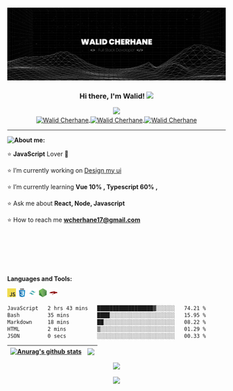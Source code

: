 [![Walid's GitHub Banner](./assets/GitHubHeader.png)](https://twitter.com/cherhane_walid)
  
  
<h3 align="center"> Hi there, I'm Walid! <img src="https://media.giphy.com/media/hvRJCLFzcasrR4ia7z/giphy.gif" width="25px"> </h3>
 
<p align="center">
  <img src="https://readme-typing-svg.herokuapp.com?size=23&color=8E72DC&background=DB35FF00&center=true&vCenter=true&height=38&lines=Full+stack+Web+%26+App+developer"/> <br />
   <a href="https://twitter.com/cherhane_walid">
    <img align="center"  width="21px" alt="Walid Cherhane" src="https://user-images.githubusercontent.com/56094829/165339099-6e10a615-b81e-470f-a31b-960e282b2cef.png">
  </a>
  <a href="https://codepen.io/walidcherhane">
    <img  align="center" width="21px" alt="Walid Cherhane" src="https://user-images.githubusercontent.com/56094829/165338385-3b9c131b-a64d-40bd-a243-bd8b6f8f7bea.png">
  </a>
  <a href="https://www.linkedin.com/in/walid-cherhane-ab9704169">
    <img  align="center" width="21px" alt="Walid Cherhane" src="https://user-images.githubusercontent.com/56094829/165338700-a51d86fe-ee88-43fa-8531-1a8d1a23111c.png">
  </a>

<p>


<hr />

<img align="left" src="https://media1.giphy.com/media/RbDKaczqWovIugyJmW/giphy.gif?cid=ecf05e4790qzp9dkxvauurb8jxu5nwgk5ehety19czv9zgqz&rid=giphy.gif&"> 

**About me:**  

⭐  **JavaScript** Lover 🌹

⭐  I’m currently working on [Design my ui](https://github.com/walidcherhane/design_my_ui)

⭐  I’m currently learning **Vue 10% , Typescript 60% ,** 

⭐  Ask me about **React, Node, Javascript**

⭐  How to reach me **wcherhane17@gmail.com**



<br />
<br />
<br />
<br />
<br />

**Languages and Tools:**  

<code><img height="20" src="https://raw.githubusercontent.com/github/explore/80688e429a7d4ef2fca1e82350fe8e3517d3494d/topics/javascript/javascript.png"></code>
<code><img height="20" src="https://raw.githubusercontent.com/github/explore/80688e429a7d4ef2fca1e82350fe8e3517d3494d/topics/css/css.png"></code>
<code><img height="20" src="https://raw.githubusercontent.com/github/explore/80688e429a7d4ef2fca1e82350fe8e3517d3494d/topics/tailwind/tailwind.png"></code>
<code><img height="20" src="https://raw.githubusercontent.com/github/explore/80688e429a7d4ef2fca1e82350fe8e3517d3494d/topics/nodejs/nodejs.png"></code>
<code><img height="20" src="https://raw.githubusercontent.com/github/explore/80688e429a7d4ef2fca1e82350fe8e3517d3494d/topics/mongoose/mongoose.png"></code>

<!--START_SECTION:waka-->

```text
JavaScript   2 hrs 43 mins   ██████████████████▓░░░░░░   74.21 %
Bash         35 mins         ████░░░░░░░░░░░░░░░░░░░░░   15.95 %
Markdown     18 mins         ██░░░░░░░░░░░░░░░░░░░░░░░   08.22 %
HTML         2 mins          ▒░░░░░░░░░░░░░░░░░░░░░░░░   01.29 %
JSON         0 secs          ░░░░░░░░░░░░░░░░░░░░░░░░░   00.33 %
```

<!--END_SECTION:waka-->


| <a href="https://github.com/walidcherhane/design_my_ui"><img align="center" src="https://github-readme-stats.vercel.app/api?username=walidcherhane&show_icons=true&include_all_commits=true&theme=buefy&hide_border=true" alt="Anurag's github stats" /></a> | <a href="https://github.com/walidcherhane/design_my_ui"><img align="center" src="https://github-readme-stats.vercel.app/api/top-langs/?username=walidcherhane&layout=compact&theme=buefy&hide_border=true" /></a> | 
| ------------- | ------------- |


<p align="center">
  <img src="https://github-readme-streak-stats.herokuapp.com?user=walidcherhane&theme=buefy&date_format=M%20j%5B%2C%20Y%5D"/>
<p>

<p align="center">
  <img src="https://visitor-badge.glitch.me/badge?page_id=https://github.com/walidcherhane&left_color=blue&right_color=blue&left_text=profile%20views"/>
<p>

